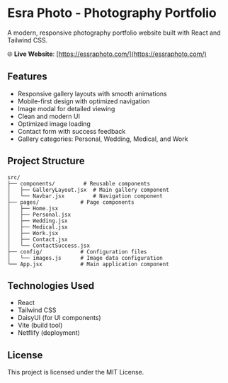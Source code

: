 # Esra Photo - Photography Portfolio

A modern, responsive photography portfolio website built with React and Tailwind CSS.

🌐 **Live Website**: [https://essraphoto.com/](https://essraphoto.com/)

## Features

- Responsive gallery layouts with smooth animations
- Mobile-first design with optimized navigation
- Image modal for detailed viewing
- Clean and modern UI
- Optimized image loading
- Contact form with success feedback
- Gallery categories: Personal, Wedding, Medical, and Work

## Project Structure

```
src/
├── components/         # Reusable components
│   ├── GalleryLayout.jsx  # Main gallery component
│   └── Navbar.jsx         # Navigation component
├── pages/             # Page components
│   ├── Home.jsx
│   ├── Personal.jsx
│   ├── Wedding.jsx
│   ├── Medical.jsx
│   ├── Work.jsx
│   ├── Contact.jsx
│   └── ContactSuccess.jsx
├── config/            # Configuration files
│   └── images.js      # Image data configuration
└── App.jsx            # Main application component
```

## Technologies Used

- React
- Tailwind CSS
- DaisyUI (for UI components)
- Vite (build tool)
- Netflify (deployment)

## License

This project is licensed under the MIT License.
